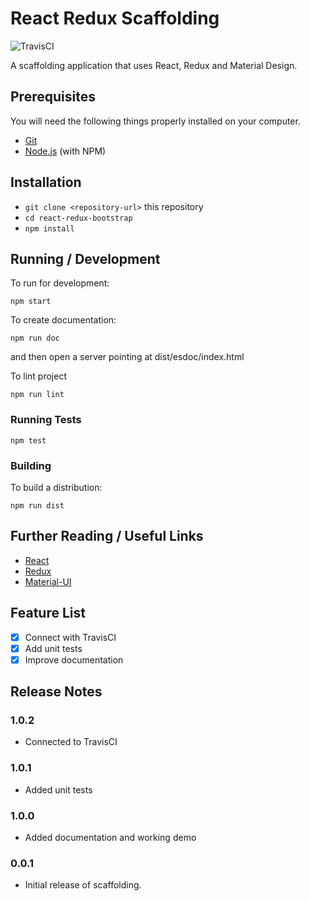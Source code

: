 # React Redux Scaffolding
![TravisCI](https://travis-ci.org/gonzalovazquez/react-redux-scaffolding.svg?branch=master)

A scaffolding application that uses React, Redux and Material Design.


## Prerequisites

You will need the following things properly installed on your computer.

* [Git](http://git-scm.com/)
* [Node.js](http://nodejs.org/) (with NPM)

## Installation

* `git clone <repository-url>` this repository
* `cd react-redux-bootstrap`
* `npm install`

## Running / Development

To run for development:

`npm start`

To create documentation:

`npm run doc`

and then open a server pointing at dist/esdoc/index.html

To lint project

`npm run lint`


### Running Tests

`npm test`

### Building

To build a distribution:

`npm run dist`

## Further Reading / Useful Links

* [React](https://facebook.github.io/react/)
* [Redux](https://github.com/reactjs/redux)
* [Material-UI](http://www.material-ui.com/#/)

## Feature List

- [X] Connect with TravisCI
- [X] Add unit tests
- [X] Improve documentation

## Release Notes

### 1.0.2
- Connected to TravisCI

### 1.0.1
- Added unit tests

### 1.0.0
- Added documentation and working demo

### 0.0.1
- Initial release of scaffolding.
